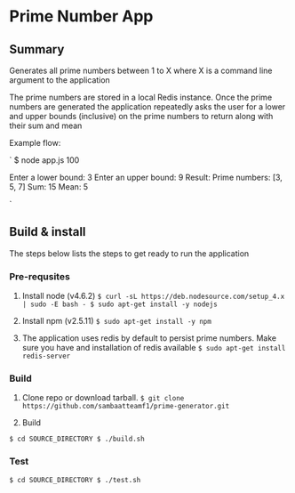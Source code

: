 # Prime Number App

## Summary

Generates all prime numbers between 1 to X where X is a command line argument to the application

The prime numbers are stored in a local Redis instance. Once the prime numbers are generated the 
application repeatedly asks the user for a lower and upper bounds (inclusive) 
on the prime numbers to return along with their sum and mean

Example flow:

`
$ node app.js 100

Enter a lower bound: 3
Enter an upper bound: 9
Result:
Prime numbers: [3, 5, 7]
Sum: 15
Mean: 5

`

## Build & install

The steps below lists the steps to get ready to run the application

### Pre-requsites
1. Install node (v4.6.2)
`
$ curl -sL https://deb.nodesource.com/setup_4.x | sudo -E bash -
$ sudo apt-get install -y nodejs
`

2. Install npm (v2.5.11)
`
$ sudo apt-get install -y npm
`
3. The application uses redis by default to persist prime numbers. Make sure you have and installation of redis available
`
   $ sudo apt-get install redis-server
`  

### Build

1. Clone repo or download tarball.
`
   $ git clone https://github.com/sambaatteamf1/prime-generator.git
`

2. Build

`
$ cd SOURCE_DIRECTORY
$ ./build.sh
`

### Test
`
$ cd SOURCE_DIRECTORY
$ ./test.sh
`